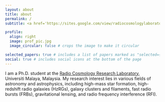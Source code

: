 ```yaml
---
layout: about
title: about
permalink: /
subtitle: <a href='https://sites.google.com/view/radiocosmologylaboratory/home'>Radio Cosmology Research Laboratory, Universiti Malaya, Malaysia</a>

profile:
  align: right
  image: prof_pic.jpg
  image_circular: false # crops the image to make it circular

selected_papers: true # includes a list of papers marked as "selected={true}"
social: true # includes social icons at the bottom of the page
---
```


I am a Ph.D. student at the [Radio Cosmology Research Laboratory](https://sites.google.com/view/radiocosmologylaboratory/home), Universiti Malaya, Malaysia. My research interest lies in various fields of astronomy and astrophysics, including high-mass star formation, high-redshift radio galaxies (HzRGs), galaxy clusters and filaments, fast radio bursts (FRBs), gravitational lensing, and radio frequency interference (RFI).
